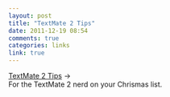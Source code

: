```yaml
---
layout: post
title: "TextMate 2 Tips"
date: 2011-12-19 08:54
comments: true
categories: links
link: true
---
```

[TextMate 2 Tips](http://tm2tips.tumblr.com/ "TextMate 2 Tips") &rarr;  
For the TextMate 2 nerd on your Chrismas list.